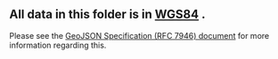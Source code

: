 ## All data in this folder is in [WGS84](https://epsg.io/4326) .

 Please see the [GeoJSON Specification (RFC 7946) document](https://datatracker.ietf.org/doc/html/rfc7946#section-4) for more information regarding this.